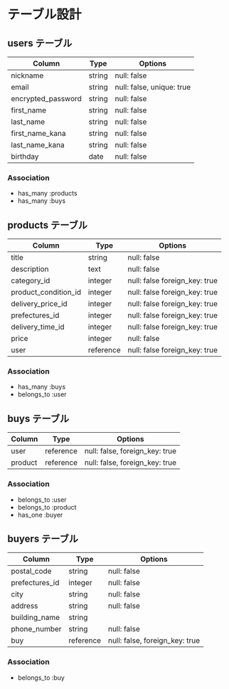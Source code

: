 # テーブル設計

## users テーブル

| Column             | Type   | Options                   |
| ------------------ | ------ | ------------------------- |
| nickname           | string | null: false               |
| email              | string | null: false, unique: true |
| encrypted_password | string | null: false               |
| first_name         | string | null: false               |
| last_name          | string | null: false               |
| first_name_kana    | string | null: false               |
| last_name_kana     | string | null: false               |
| birthday           | date   | null: false               |

### Association
- has_many :products
- has_many :buys

## products テーブル

| Column              | Type    | Options     |
| ------------------- | ------- | ----------- |
| title               | string  | null: false |
| description         | text    | null: false |
| category_id         | integer | null: false foreign_key: true |
| product_condition_id| integer | null: false foreign_key: true |
| delivery_price_id   | integer | null: false foreign_key: true |
| prefectures_id      | integer | null: false foreign_key: true |
| delivery_time_id    | integer | null: false foreign_key: true |
| price               | integer | null: false                   |
| user                |reference| null: false foreign_key: true |

### Association

- has_many :buys
- belongs_to :user

## buys テーブル

| Column      | Type    | Options                         |
| ----------- | ------- | ------------------------------- |
| user        |reference| null: false, foreign_key: true  |
| product     |reference| null: false, foreign_key: true  |

### Association

- belongs_to :user
- belongs_to :product
- has_one :buyer

## buyers テーブル
| Column         | Type    | Options                         |
| -------------- | ------- | ------------------------------- |
| postal_code    | string  | null: false                     |
| prefectures_id | integer | null: false                     |
| city           | string  | null: false                     |
| address        | string  | null: false                     |
| building_name  | string  |                                 |
| phone_number   | string  | null: false                     |
| buy            |reference| null: false, foreign_key: true  |

### Association

- belongs_to :buy

